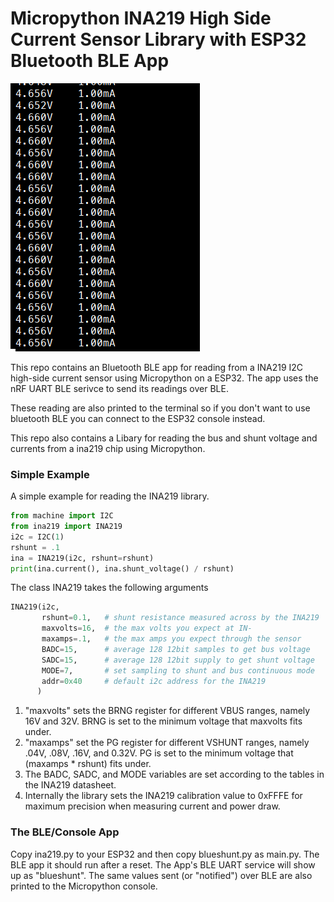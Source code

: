 

# Micropython INA219 High Side Current Sensor Library with ESP32 Bluetooth BLE App

![](output.png)

This repo contains an Bluetooth BLE app for reading from a INA219 I2C 
high-side current sensor using Micropython on a ESP32.  The app uses 
the nRF UART BLE serivce to send its readings over BLE.

These reading are also printed to the terminal so if you don't want to 
use bluetooth BLE you can connect to the ESP32 console instead.

This repo also contains a Libary for reading the bus and shunt
voltage and currents from a ina219 chip using Micropython.

### Simple Example

A simple example for reading the INA219 library.

```python
from machine import I2C
from ina219 import INA219
i2c = I2C(1)
rshunt = .1
ina = INA219(i2c, rshunt=rshunt)
print(ina.current(), ina.shunt_voltage() / rshunt)
```

The class INA219 takes the following arguments                 

```python
INA219(i2c, 
       rshunt=0.1,   # shunt resistance measured across by the INA219
       maxvolts=16,  # the max volts you expect at IN-
       maxamps=.1,   # the max amps you expect through the sensor
       BADC=15,      # average 128 12bit samples to get bus voltage
       SADC=15,      # average 128 12bit supply to get shunt voltage
       MODE=7,       # set sampling to shunt and bus continuous mode
       addr=0x40     # default i2c address for the INA219
      )
```

1. "maxvolts" sets the BRNG register for different VBUS ranges, namely
16V and 32V.  BRNG is set to the minimum voltage that maxvolts fits under.
2. "maxamps" set the PG register for different VSHUNT ranges,
namely .04V, .08V, .16V, and 0.32V.  PG is set to the minimum
voltage that (maxamps * rshunt) fits under.
3. The BADC, SADC, and MODE variables are set according to the tables in 
the INA219 datasheet.
4. Internally the library sets the INA219 calibration value
to 0xFFFE for maximum precision when measuring current and power draw.

### The BLE/Console App

Copy ina219.py to your ESP32 and then copy blueshunt.py as main.py.
The BLE app it should run after a reset.  The App's BLE UART service will 
show up as "blueshunt".  The same values sent (or "notified") over BLE 
are also printed to the Micropython console.

